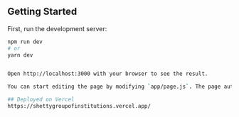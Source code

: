 ## Getting Started

First, run the development server:

```bash
npm run dev
# or
yarn dev


Open http://localhost:3000 with your browser to see the result.

You can start editing the page by modifying `app/page.js`. The page auto-updates as you edit the file.

## Deployed on Vercel
https://shettygroupofinstitutions.vercel.app/

